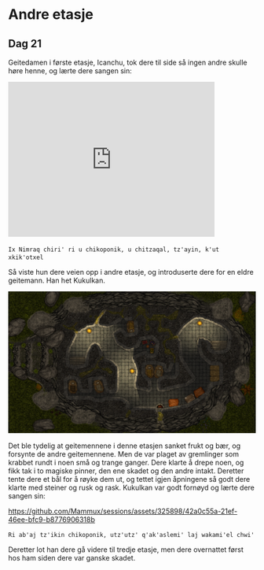 # Andre etasje

## Dag 21

<!-- img src="images/goatwoman_mini.png" alt="Icanchu"/ -->

Geitedamen i første etasje, Icanchu, tok dere til side så ingen andre skulle høre henne, og lærte dere sangen sin:

<iframe width="420" height="315" src="https://github.com/Mammux/sessions/assets/325898/da5798f8-0894-4db8-af9b-45ac12932015" frameborder="0" allowfullscreen>&nbsp;</iframe>

    Ix Nimraq chiri' ri u chikoponik, u chitzaqal, tz'ayin, k'ut xkik'otxel

Så viste hun dere veien opp i andre etasje, og introduserte dere for en eldre geitemann. Han het Kukulkan. 

<img src="images/spike_1st_mini.png" alt="Andre etasje"/>

Det ble tydelig at geitemennene
i denne etasjen sanket frukt og bær, og forsynte de andre geitemennene. Men de var plaget av gremlinger som krabbet rundt i noen små og trange ganger.
Dere klarte å drepe noen, og fikk tak i to magiske pinner, den ene skadet og den andre intakt. Deretter tente dere et bål for å røyke dem ut, og 
tettet igjen åpningene så godt dere klarte med steiner og rusk og rask. Kukulkan var godt fornøyd og lærte dere sangen sin:

https://github.com/Mammux/sessions/assets/325898/42a0c55a-21ef-46ee-bfc9-b8776906318b

    Ri ab'aj tz'ikin chikoponik, utz'utz' q'ak'aslemi' laj wakami'el chwi'

<!-- img src="images/kukulkan_mini.png" alt="Kukulkan"/ -->

Deretter lot han dere gå videre til tredje etasje, men dere overnattet først hos ham siden dere var ganske skadet.
